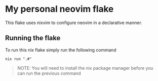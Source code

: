 # My personal neovim flake

This flake uses nixvim to configure neovim in a declarative manner.

## Running the flake

To run this nix flake simply run the following command

```
nix run ".#"
```

> NOTE:
> You will need to install the nix package manager before you can run the previous command
